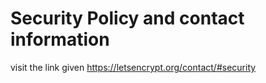 # Security Policy and contact information

visit the link given https://letsencrypt.org/contact/#security
